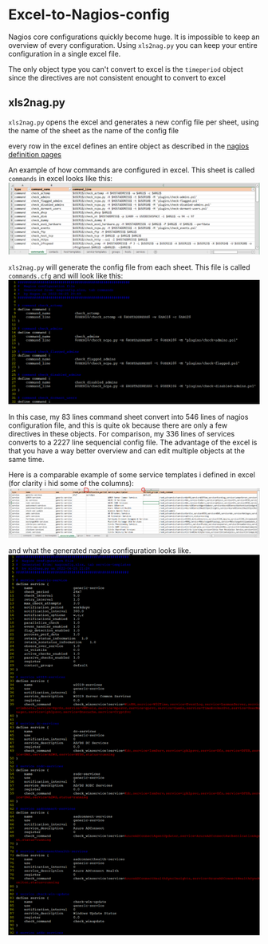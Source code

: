 # Excel-to-Nagios-config
Nagios core configurations quickly become huge. It is impossible to keep an overview of every configuration. 
Using `xls2nag.py` you can keep your entire configuration in a single excel file.

The only object type you can't convert to excel is the `timeperiod` object since the directives are not consistent enought to convert to excel 

## xls2nag.py
`xls2nag.py` opens the excel and generates a new config file per sheet, using the name of the sheet as the name of the config file

every row in the excel defines an entire object as described in the [nagios definition pages](https://assets.nagios.com/downloads/nagioscore/docs/nagioscore/3/en/objectdefinitions.html)

An example of how commands are configured in excel. This sheet is called `commands` in excel looks like this:
![alt text][excel-cmd]

`xls2nag.py` will generate the config file from each sheet. This file is called `commands.cfg` and will look like this:
![alt text][nagios-cmd-cfg]


In this case, my 83 lines command sheet convert into 546 lines of nagios configuration file, and this is quite ok because there are only a few directives in these objects. For comparison, my 336 lines of services converts to a 2227 line sequencial config file. The advantage of the excel is that you have a way better overview and can edit multiple objects at the same time.

Here is a comparable example of some service templates i defined in excel (for clarity i hid some of the columns):
![alt text][excel-svc]

and what the generated nagios configuration looks like.
![alt text][nagios-svc-cfg]

[excel-cmd]: https://github.com/on1dds/Excel-to-Nagios-config/raw/main/screenshots/excel-cmd.png "excel cmd"
[nagios-cmd-cfg]: https://github.com/on1dds/Excel-to-Nagios-config/raw/main/screenshots/nagios-cmd-cfg.png "nagios command configuration"
[excel-svc]: https://github.com/on1dds/Excel-to-Nagios-config/raw/main/screenshots/excel-svc.png "excel services"
[nagios-svc-cfg]: https://github.com/on1dds/Excel-to-Nagios-config/raw/main/screenshots/nagios-svc-cfg.png "nagios service configuration"
